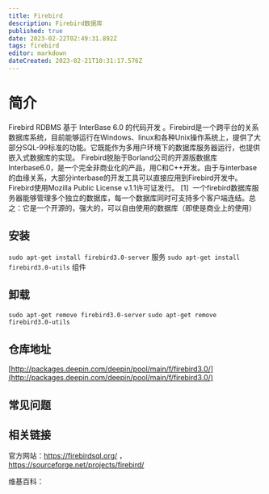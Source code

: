 ```yaml
---
title: Firebird
description: Firebird数据库
published: true
date: 2023-02-22T02:49:31.892Z
tags: firebird
editor: markdown
dateCreated: 2023-02-21T10:31:17.576Z
---
```


# 简介

Firebird RDBMS 基于 InterBase 6.0 的代码开发 。Firebird是一个跨平台的关系数据库系统，目前能够运行在Windows、linux和各种Unix操作系统上，提供了大部分SQL-99标准的功能。它既能作为多用户环境下的数据库服务器运行，也提供嵌入式数据库的实现。
Firebird脱胎于Borland公司的开源版数据库Interbase6.0，是一个完全非商业化的产品，用C和C++开发。由于与interbase的血缘关系，大部分interbase的开发工具可以直接应用到Firebird开发中。Firebird使用Mozilla Public License v.1.1许可证发行。 [1] 
一个firebird数据库服务器能够管理多个独立的数据库，每一个数据库同时可支持多个客户端连结。总之：它是一个开源的，强大的，可以自由使用的数据库（即使是商业上的使用）

## 安装

`sudo apt-get install firebird3.0-server`	服务
`sudo apt-get install firebird3.0-utils`	组件
## 卸载

`sudo apt-get remove firebird3.0-server`
`sudo apt-get remove firebird3.0-utils`

## 仓库地址

[http://packages.deepin.com/deepin/pool/main/f/firebird3.0/](http://packages.deepin.com/deepin/pool/main/f/firebird3.0/)

## 常见问题

## 相关链接
官方网站：https://firebirdsql.org/ ， https://sourceforge.net/projects/firebird/

维基百科：